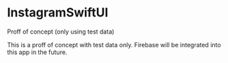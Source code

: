 # InstagramSwiftUI
Proff of concept (only using test data)

This is a proff of concept with test data only.
Firebase will be integrated into this app in the future.
